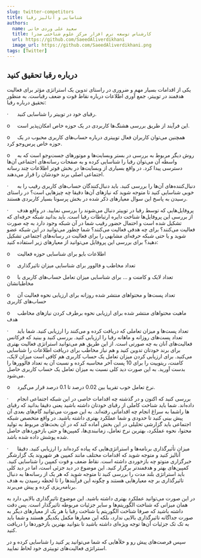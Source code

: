 ```yaml
---
slug: twitter-competitors
title: شناسایی و آنالیز رقبا
authors:
  name: سعید علی وردی خانی
  title: کارشناس توسعه نرم افزار مرکز علوم شناختی صدرا
  url: https://github.com/SaeedAliverdikhani 
  image_url: https://github.com/SaeedAliverdikhani.png
tags: [Twitter]
---
```


## درباره رقبا تحقیق کنید

یکی از اقدامات بسیار مهم و ضروری در راستای تدوین یک استراتژی مؤثر برای فعالیت هدفمند در توییتر، جمع آوری اطلاعات درباره نقاط قوت و ضعف رقباست. به منظور تحقیق درباره رقبا:

·      رقبای خود در توییتر را شناسایی کنید.

o     این فرآیند از طریق بررسی هشتگ‌ها کاربردی در یک حوزه خاص امکان‌پذیر است.

o     همچنین می‌توان کاربران فعال توییتری درباره حساب‌های کاربری محبوب در یک حوزه خاص پرس‌وجو کرد.

o     روش دیگر مربوط به بررسی در بستر وبسایت‌ها و موتورهای جست‌وجو است که به واسطه آن می‌توان رقبا را شناسایی کرده و به صفحات رسانه‌های اجتماعی آن‌ها دسترسی پیدا کرد. در واقع بسیاری از وبسایت‌ها در بخش فوتر اطلاعات چند رسانه‌ اجتماعی اصلی برند خودشان را قرار می‌دهند.

·      دنبال‌کننده‌های آن‌ها را بررسی کنید. باید دنبال‌کنندگان حساب‌های کاربری رقیب را به خوبی شناسایی کنید تا متوجه شوید که نیازهای آن‌ها دقیقا چه چیزهایی است؟ در راستای رسیدن به پاسخ این سوال معیارهای ذکر شده در بخش پرسونا بسیار کاربردی هستند.

·      پروفایل‌هایی که توسط رقبا در توییتر دنبال می‌شوند را بررسی نمایید. در واقع هدف از بررسی این پروفایل‌ها شناخت دایره ارتباطات رقبا است. باید بدانید شبکه حرفه‌ای که تشکیل شده است و احتمال حضور رقیب شما در آن شبکه وجود دارد به چه صورت فعالیت می‌کنند؟ برای چه هدفی فعالیت می‌کنند؟ شما چطور می‌توانید در این شبکه عضو شوید و یا حتی شبکه حرفه‌ای مشابهی را برای فعالیت در رسانه‌های اجتماعی تشکیل دهید؟ برای بررسی این پروفایل می‌توانید از معیارهای زیر استفاده کنید:

o     اطلاعات بایو برای شناسایی حوزه فعالیت

o     تعداد مخاطب و فالوور برای شناسایی میزان تاثیرگذاری

o     تعداد لایک و کامنت و ... برای شناسایی میزان تعامل حساب‌های کاربری با مخاطبانشان

o     تعداد پست‌ها و محتواهای منتشر شده روزانه برای ارزیابی نحوه فعالیت آن حساب‌های کاربری

o     ماهیت محتواهای منتشر شده برای ارزیابی نحوه برطرف کردن نیازهای مخاطب هدف

·      تعداد پست‌ها و میزان تعاملی که دریافت کرده و می‌کنند را ارزیابی کنید. شما باید تعداد پست‌های روزانه و ماهانه رقبا را ارزیابی کنید. بررسی کنید و ببنید که فرکانس فعالیت‌های آنان به چه صورتی است. از این طریق هم می‌توانید استراتژی فعالیت بهتری برای برند خودتان تدوین کنید و هم نیاز مخاطب برای دریافت اطلاعات را شناسایی می‌کنید. برای ارزیابی کردن میزان تعامل یک حساب کاربری هم کافی است میزان لایک، کامنت، ریتوییت را برای 10 پست آخر محاسبه کرده و نسبت آن به تعداد فالوورها را بدست آورید. به این صورت دید کلی نسبت به میزان تعامل یک حساب کاربری حاصل می‌شود.

o     نرخ تعامل خوب تقریبا بین 0.02 درصد تا 0.1 درصد قرار می‌گیرد.

·      بررسی کنید که اکنون و در گذشته چه اقدامات خاصی در این شبکه اجتماعی انجام داده‌اند. شما باید شناخت کاملی از رقبای خودتان داشته باشید یعنی دقیقا بدانید که رقبای شما به سراغ انجام چه اقداماتی رفته‌اند. به این صورت می‌توانید گام‌های بعدی آن‎‌ها را پیش بینی کنید تا حدودی و شما عملکرد بهتری داشته باشید. در واقع متخصص شبکه اجتماعی باید گزارشی تحلیلی در این بخش آماده کند که در آن بحث‌های مربوط به تولید محتوا، نحوه عملکرد، بهترین نرخ تعامل، زمانبندی‌ها، کمپین‌ها و حتی بازخوردهای حاصل شده پوشش داده شده باشد.

·      میزان تأثیرگذاری برنامه‌ها و استراتژی‌هایی که پیاده کرده‌اند را ارزیابی کنید. دقیقا آنالیز کنید و متوجه شوید که اقدامات مختلف مانند کمپین هر شهروند یک گزارشگر خبرگزاری منوتو چه بازخوردی داشته است. نقاط ضعف و قوت کمپین را شناسایی کنید. کمپین‌های بهتر و هدفمندتر برگزار کنید. این موضوع در دید جزئی است، اما در دید کلی باید استراتژی بلند مدت را بررسی کنید تا متوجه شوید که هر یک از رسانه‌ها به دنبال تاثیرگذاری بر چه معیارهایی هستند و چگونه این فرآیندها را تا لحظه رسیدن به هدف برنامه‌ریزی کرده و پیش می‌برند.

در این صورت می‌توانید عملکرد بهتری داشته باشید. این موضوع تاثیرگذاری بالایی دارد به همان میزانی که شناخت الگوریتم‌ها و سایر جزئیات مربوطه تاثیرگذار است. پس دقت داشته باشید که صرفا شناخت الگوریتم یا شناخت رقبا یا هر یک از معیارهای دیگر به صورت جداگانه تاثیرگذاری بالایی ندارد، بلکه این معیارها مکمل یکدیگر هستند و شما باید به تک تک جزئیات آن‌ها توجه ویژه‌ای داشته باشید تا بتوانید بهترین بازخوردها را دریافت کنید.

سپس فرصت‌های پیش رو و خلأهایی که شما می‌توانید پر کنید را شناسایی کرده و در استراتژی فعالیت‌های توییتری خود لحاظ نمایید.

